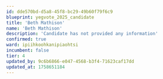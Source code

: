 ```yaml
---
id: dde570bd-d5a8-45f8-bc29-49b60f79f6c9
blueprint: yegvote_2025_candidate
title: 'Beth Mathison'
name: 'Beth Mathison'
description: 'Candidate has not provided any information'
confirmed: true
ward: ipiihkoohkanipiaohtsi
incumbent: false
tier: 4
updated_by: 9c6b6866-e047-4568-b3f4-71623caf17dd
updated_at: 1758651184
---
```

